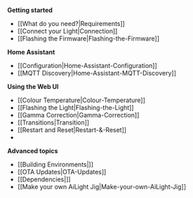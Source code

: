 **Getting started**
* [[What do you need?|Requirements]]
* [[Connect your Light|Connection]]
* [[Flashing the Firmware|Flashing-the-Firmware]]

**Home Assistant**
* [[Configuration|Home-Assistant-Configuration]]
* [[MQTT Discovery|Home-Assistant-MQTT-Discovery]]

**Using the Web UI**
* [[Colour Temperature|Colour-Temperature]]
* [[Flashing the Light|Flashing-the-Light]]
* [[Gamma Correction|Gamma-Correction]]
* [[Transitions|Transition]]
* [[Restart and Reset|Restart-&-Reset]]
 *

**Advanced topics**
* [[Building Environments|]]
* [[OTA Updates|OTA-Updates]]
* [[Dependencies|]]
* [[Make your own AiLight Jig|Make-your-own-AiLight-Jig]]